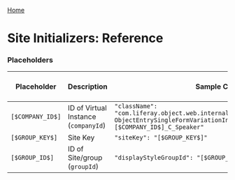 [Home](../../README.md)

# Site Initializers: Reference

### Placeholders

| Placeholder      | Description                          | Sample Code                                                                                                                                               | Sample Sources Link                                                                                                                                                                                                                         | 
|------------------|--------------------------------------|-----------------------------------------------------------------------------------------------------------------------------------------------------------|---------------------------------------------------------------------------------------------------------------------------------------------------------------------------------------------------------------------------------------------|
| `[$COMPANY_ID$]` | ID of Virtual Instance (`companyId`) | `"className": "com.liferay.object.web.internal.info.collection.provider. ObjectEntrySingleFormVariationInfoCollectionProvider_ [$COMPANY_ID$]_C_Speaker"` | [Link](https://github.com/liferay/liferay-portal/blob/7.4.3.125-ga125/modules/dxp/apps/osb/osb-site-initializer/osb-site-initializer-evp/src/main/resources/site-initializer/layouts/01_home/page-definition.json#L534)                     |
| `[$GROUP_KEY$]`  | Site Key                             | `"siteKey": "[$GROUP_KEY$]"`                                                                                                                              | [Link](https://github.com/liferay/liferay-portal/blob/7.4.3.125-ga125/modules/apps/site-initializer/site-initializer-raylife-ap/src/main/resources/site-initializer/layouts/3_policies/page-definition.json#L32)                            |                                                                                                                                                                                                             |
| `[$GROUP_ID$]`   | ID of Site/group (`groupId`)         | `"displayStyleGroupId": "[$GROUP_ID$]"`                                                                                                                   | [Link](https://github.com/liferay/liferay-portal/blob/7.4.3.125-ga125/modules/apps/site-initializer/site-initializer-masterclass/src/main/resources/site-initializer/layout-page-templates/master-pages/main-2/page-definition.json#L64C13) |                                                                                                                                                                                                            |
